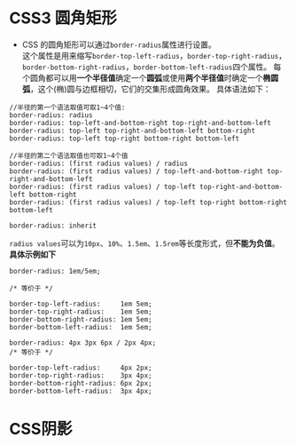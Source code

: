 # CSS3 圆角矩形

* CSS 的圆角矩形可以通过`border-radius`属性进行设置。  
这个属性是用来缩写`border-top-left-radius`，`border-top-right-radius`，`border-bottom-right-radius`，`border-bottom-left-radius`四个属性。
每个圆角都可以用**一个半径值**确定一个**圆弧**或使用**两个半径值**时确定一个**椭圆弧**，这个(椭)圆与边框相切，它们的交集形成圆角效果。
具体语法如下：

```
//半径的第一个语法取值可取1~4个值:
border-radius: radius             
border-radius: top-left-and-bottom-right top-right-and-bottom-left 
border-radius: top-left top-right-and-bottom-left bottom-right 
border-radius: top-left top-right bottom-right bottom-left 

//半径的第二个语法取值也可取1~4个值
border-radius: (first radius values) / radius             
border-radius: (first radius values) / top-left-and-bottom-right top-right-and-bottom-left 
border-radius: (first radius values) / top-left top-right-and-bottom-left bottom-right 
border-radius: (first radius values) / top-left top-right bottom-right bottom-left 

border-radius: inherit
```  
`radius values`可以为`10px`、`10%`、`1.5em`、`1.5rem`等长度形式，但**不能为负值**。
**具体示例如下**
```
border-radius: 1em/5em;

/* 等价于 */

border-top-left-radius:     1em 5em;
border-top-right-radius:    1em 5em;
border-bottom-right-radius: 1em 5em;
border-bottom-left-radius:  1em 5em;
```
```
border-radius: 4px 3px 6px / 2px 4px;
/* 等价于 */

border-top-left-radius:     4px 2px;
border-top-right-radius:    3px 4px;
border-bottom-right-radius: 6px 2px;
border-bottom-left-radius:  3px 4px;
```

# CSS阴影
